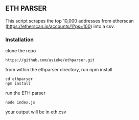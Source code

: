 ## ETH PARSER

This script scrapes the top 10,000 addresses from etherscan (https://etherscan.io/accounts/1?ps=100) into a csv.

### Installation

clone the repo

```
https://github.com/asieke/ethparser.git
```

from within the ethparser directory, run npm install

```
cd ethparser
npm install
```

run the ETH parser

```
node index.js
```

your output will be in eth.csv
